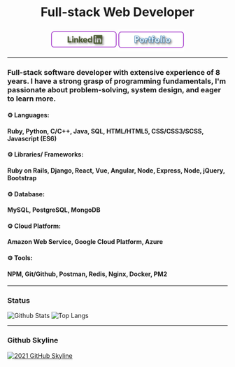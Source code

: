 

<h1 align="center">Full-stack Web Developer</h1>

###
<p align="center">
    <a href="https://www.linkedin.com/in/ben-routson-27269b222/" target="_blank" rel="noopener noreferrer"><img align="center" src="Assets/LinkedinBtn.png" width="150px" /></a>
    <a href="https://BenRoutson.github.io" target="_blank" rel="noopener noreferrer"><img align="center" src="Assets/PortfolioBtn.png" width="150px" /></a>
</p>

---
### Full-stack software developer with extensive experience of 8 years. I have a strong grasp of programming fundamentals, I'm passionate about problem-solving, system design, and eager to learn more. 
#### ⚙️ Languages:
#### Ruby, Python, C/C++, Java, SQL, HTML/HTML5, CSS/CSS3/SCSS, Javascript (ES6)
#### ⚙️ Libraries/ Frameworks:
#### Ruby on Rails, Django, React, Vue, Angular, Node, Express, Node, jQuery, Bootstrap
#### ⚙️ Database:
#### MySQL, PostgreSQL, MongoDB
#### ⚙️ Cloud Platform:
#### Amazon Web Service, Google Cloud Platform, Azure
#### ⚙️ Tools:
#### NPM, Git/Github, Postman, Redis, Nginx, Docker, PM2

---
### Status
![Github Stats](https://github-readme-stats.vercel.app/api?username=BenRoutson&count_private=true&show_icons=true&include_all_commits=true)
![Top Langs](https://github-readme-stats.vercel.app/api/top-langs/?username=BenRoutson&hide=TeX&layout=compact)

---
### Github Skyline
<a href="https://skyline.github.com/BenRoutson/2021" title="2021 GitHub Skyline"><img src="https://skyline.github.com/BenRoutson/2021.png" alt="2021 GitHub Skyline" width="50%" /></a>
